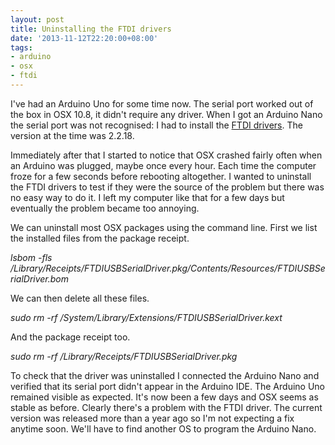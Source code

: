 ```yaml
---
layout: post
title: Uninstalling the FTDI drivers
date: '2013-11-12T22:20:00+08:00'
tags:
- arduino
- osx
- ftdi
---
```

I've had an Arduino Uno for some time now. The serial port worked out of the box in OSX 10.8, it didn't require any driver. When I got an Arduino Nano the serial port was not recognised: I had to install the [FTDI drivers](https://www.ftdichip.com/Drivers/VCP.htm). The version at the time was 2.2.18.

Immediately after that I started to notice that OSX crashed fairly often when an Arduino was plugged, maybe once every hour. Each time the computer froze for a few seconds before rebooting altogether. I wanted to uninstall the FTDI drivers to test if they were the source of the problem but there was no easy way to do it. I left my computer like that for a few days but eventually the problem became too annoying.

We can uninstall most OSX packages using the command line. First we list the installed files from the package receipt.

_lsbom -fls /Library/Receipts/FTDIUSBSerialDriver.pkg/Contents/Resources/FTDIUSBSerialDriver.bom_

We can then delete all these files.

_sudo rm -rf /System/Library/Extensions/FTDIUSBSerialDriver.kext_

And the package receipt too.

_sudo rm -rf /Library/Receipts/FTDIUSBSerialDriver.pkg_

To check that the driver was uninstalled I connected the Arduino Nano and verified that its serial port didn't appear in the Arduino IDE. The Arduino Uno remained visible as expected. It's now been a few days and OSX seems as stable as before. Clearly there's a problem with the FTDI driver. The current version was released more than a year ago so I'm not expecting a fix anytime soon. We'll have to find another OS to program the Arduino Nano.
